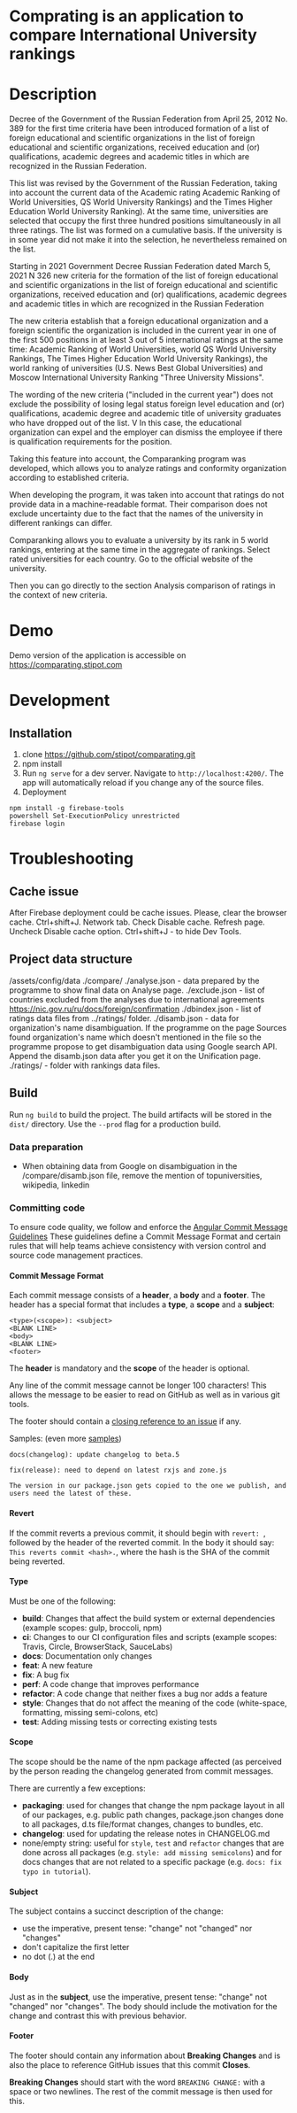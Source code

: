 # Comprating is an application to compare International University rankings

# Description

Decree of the Government of the Russian Federation from April 25, 2012 No. 389 for the first time criteria have been introduced formation of a list of foreign educational and scientific organizations in the list of foreign educational and scientific organizations, received education and (or) qualifications, academic degrees and academic titles in which are recognized in the Russian Federation.

This list was revised by the Government of the Russian Federation, taking into account the current data of the Academic rating Academic Ranking of World Universities, QS World University Rankings) and the Times Higher Education World University Ranking). At the same time, universities are selected that occupy the first three hundred positions simultaneously in all three ratings. The list was formed on a cumulative basis. If the university is in some year did not make it into the selection, he nevertheless remained on the list.

Starting in 2021 Government Decree Russian Federation dated March 5, 2021 N 326 new criteria for the formation of the list of foreign educational and scientific organizations in the list of foreign educational and scientific organizations, received education and (or) qualifications, academic degrees and academic titles in which are recognized in the Russian Federation

The new criteria establish that a foreign educational organization and a foreign scientific the organization is included in the current year in one of the first 500 positions in at least 3 out of 5 international ratings at the same time: Academic Ranking of World Universities, world QS World University Rankings, The Times Higher Education World University Rankings), the world ranking of universities (U.S. News Best Global Universities) and Moscow International University Ranking "Three University Missions".

The wording of the new criteria ("included in the current year") does not exclude the possibility of losing legal status foreign level education and (or) qualifications, academic degree and academic title of university graduates who have dropped out of the list. V In this case, the educational organization can expel and the employer can dismiss the employee if there is qualification requirements for the position.

Taking this feature into account, the Comparanking program was developed, which allows you to analyze ratings and conformity organization according to established criteria.

When developing the program, it was taken into account that ratings do not provide data in a machine-readable format. Their comparison does not exclude uncertainty due to the fact that the names of the university in different rankings can differ.

Comparanking allows you to evaluate a university by its rank in 5 world rankings, entering at the same time in the aggregate of rankings. Select rated universities for each country. Go to the official website of the university.

Then you can go directly to the section Analysis comparison of ratings in the context of new criteria.

# Demo

Demo version of the application is accessible on https://comparating.stipot.com



# Development

## Installation

1. clone https://github.com/stipot/comparating.git
2. npm install
3. Run `ng serve` for a dev server. Navigate to `http://localhost:4200/`. The app will automatically reload if you change any of the source files.
4. Deployment
```
npm install -g firebase-tools
powershell Set-ExecutionPolicy unrestricted
firebase login
```

# Troubleshooting
## Cache issue
After Firebase deployment could be cache issues. Please, clear the browser cache. 
Ctrl+shift+J. Network tab. Check Disable cache. Refresh page. Uncheck Disable cache option. Ctrl+shift+J - to hide Dev Tools.

## Project data structure

/assets/config/data
  ./compare/
    ./analyse.json - data prepared by the programme to show final data on Analyse page.
    ./exclude.json - list of countries excluded from the analyses due to international agreements https://nic.gov.ru/ru/docs/foreign/confirmation
    ./dbindex.json - list of ratings data files from ../ratings/ folder.
    ./disamb.json - data for organization's name disambiguation. If the programme on the page Sources found organization's name which doesn't mentioned in the file so the programme propose to get disambiguation data using Google search API. Append the disamb.json data after you get it on the Unification page.
  ./ratings/ - folder with rankings data files.
  

## Build

Run `ng build` to build the project. The build artifacts will be stored in the `dist/` directory. Use the `--prod` flag for a production build.


### Data preparation
* When obtaining data from Google on disambiguation in the /compare/disamb.json file, remove the mention of topuniversities, wikipedia, linkedin

### Committing code
To ensure code quality, we follow and enforce the [Angular Commit Message Guidelines](https://github.com/angular/angular/blob/master/CONTRIBUTING.md#-commit-message-guidelines)
These guidelines define a Commit Message Format and certain rules that will help teams achieve consistency with version control and source code management practices.

#### Commit Message Format
Each commit message consists of a **header**, a **body** and a **footer**.  The header has a special
format that includes a **type**, a **scope** and a **subject**:

```
<type>(<scope>): <subject>
<BLANK LINE>
<body>
<BLANK LINE>
<footer>
```

The **header** is mandatory and the **scope** of the header is optional.

Any line of the commit message cannot be longer 100 characters! This allows the message to be easier
to read on GitHub as well as in various git tools.

The footer should contain a [closing reference to an issue](https://help.github.com/articles/closing-issues-via-commit-messages/) if any.

Samples: (even more [samples](https://github.com/angular/angular/commits/master))

```
docs(changelog): update changelog to beta.5
```
```
fix(release): need to depend on latest rxjs and zone.js

The version in our package.json gets copied to the one we publish, and users need the latest of these.
```

#### Revert
If the commit reverts a previous commit, it should begin with `revert: `, followed by the header of the reverted commit. In the body it should say: `This reverts commit <hash>.`, where the hash is the SHA of the commit being reverted.

#### Type
Must be one of the following:

* **build**: Changes that affect the build system or external dependencies (example scopes: gulp, broccoli, npm)
* **ci**: Changes to our CI configuration files and scripts (example scopes: Travis, Circle, BrowserStack, SauceLabs)
* **docs**: Documentation only changes
* **feat**: A new feature
* **fix**: A bug fix
* **perf**: A code change that improves performance
* **refactor**: A code change that neither fixes a bug nor adds a feature
* **style**: Changes that do not affect the meaning of the code (white-space, formatting, missing semi-colons, etc)
* **test**: Adding missing tests or correcting existing tests

#### Scope
The scope should be the name of the npm package affected (as perceived by the person reading the changelog generated from commit messages.

There are currently a few exceptions:

* **packaging**: used for changes that change the npm package layout in all of our packages, e.g.
  public path changes, package.json changes done to all packages, d.ts file/format changes, changes
  to bundles, etc.
* **changelog**: used for updating the release notes in CHANGELOG.md
* none/empty string: useful for `style`, `test` and `refactor` changes that are done across all
  packages (e.g. `style: add missing semicolons`) and for docs changes that are not related to a
  specific package (e.g. `docs: fix typo in tutorial`).

#### Subject
The subject contains a succinct description of the change:

* use the imperative, present tense: "change" not "changed" nor "changes"
* don't capitalize the first letter
* no dot (.) at the end

#### Body
Just as in the **subject**, use the imperative, present tense: "change" not "changed" nor "changes".
The body should include the motivation for the change and contrast this with previous behavior.

#### Footer
The footer should contain any information about **Breaking Changes** and is also the place to
reference GitHub issues that this commit **Closes**.

**Breaking Changes** should start with the word `BREAKING CHANGE:` with a space or two newlines. The rest of the commit message is then used for this.
